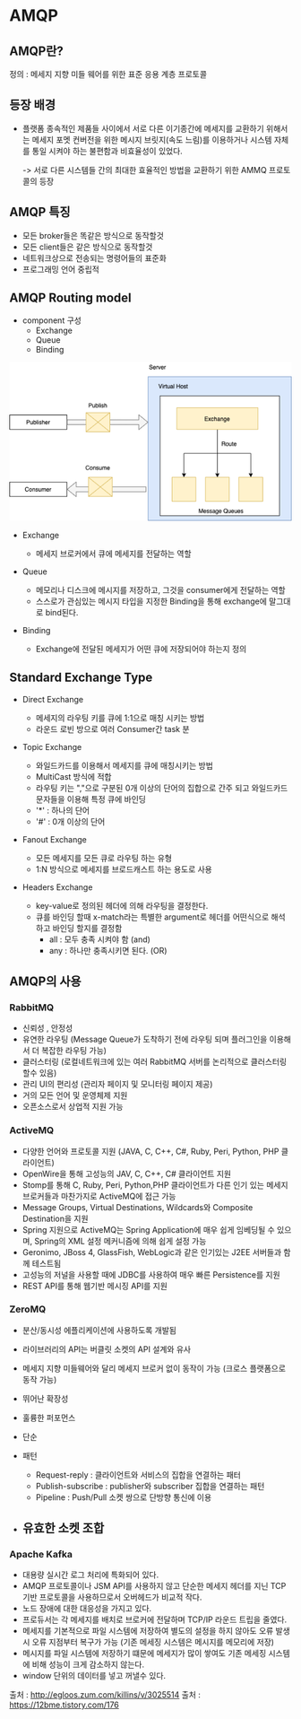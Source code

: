 AMQP
===============

## AMQP란?

정의 : 메세지 지향 미들 웨어를 위한 표준 응용 계층 프로토콜


## 등장 배경
- 플랫폼 종속적인 제품들 사이에서 서로 다른 이기종간에 메세지를 교환하기 위해서는 
  메세지 포멧 컨버전을 위한 메시지 브릿지(속도 느림)를 이용하거나 시스템 자체를 통일 시켜야 하는
  불편함과 비효율성이 있었다.
 
  -> 서로 다른 시스템들 간의 최대한 효율적인 방법을 교환하기 위한 AMMQ 프로토콜의 등장
  

## AMQP 특징
- 모든 broker들은 똑같은 방식으로 동작할것
- 모든 client들은 같은 방식으로 동작할것
- 네트워크상으로 전송되는 명령어들의 표준화
- 프로그래밍 언어 중립적


## AMQP Routing model

- component 구성
   - Exchange
   - Queue
   - Binding 



![AMQP](./image/AMQP.png)


- Exchange
  
  - 메세지 브로커에서 큐에 메세지를 전달하는 역할

- Queue
  
  - 메모리나 디스크에 메시지를 저장하고, 그것을 consumer에게 전달하는 역할
  - 스스로가 관심있는 메시지 타입을 지정한 Binding을 통해 exchange에 말그대로 bind된다.

- Binding
  
  - Exchange에 전달된 메세지가 어떤 큐에 저장되어야 하는지 정의
  

## Standard Exchange Type

- Direct Exchange

  - 메세지의 라우팅 키를 큐에 1:1으로 매칭 시키는 방법
  - 라운드 로빈 방으로 여러 Consumer간 task 분

- Topic Exchange  
  
  - 와일드카드를 이용해서 메세지를 큐에 매칭시키는 방법
  - MultiCast 방식에 적합  
  - 라우팅 키는 ","으로 구분된 0개 이상의 단어의 집합으로 간주 되고 와일드카드 문자들을 이용해 특정 큐에 바인딩
  - '*' : 하나의 단어
  - '#' : 0개 이상의 단어

- Fanout Exchange

  - 모든 메세지를 모든 큐로 라우팅 하는 유형
  - 1:N 방식으로 메세지를 브로드캐스트 하는 용도로 사용
  
- Headers Exchange

  - key-value로 정의된 헤더에 의해 라우팅을 결정한다.
  - 큐를 바인딩 할때 x-match라는 특별한 argument로 헤더를 어떤식으로 해석하고 바인딩 할지를 결정함 
    - all : 모두 충족 시켜야 함 (and)
    - any : 하나만 충족시키면 된다. (OR) 


## AMQP의 사용

### RabbitMQ

- 신뢰성 , 안정성
- 유연한 라우팅 (Message Queue가 도착하기 전에 라우팅 되며 플러그인을 이용해서 더 복잡한 라우팅 가능)
- 클러스터링 (로컬네트워크에 있는 여러 RabbitMQ 서버를 논리적으로 클러스터링 할수 있음)
- 관리 UI의 편리성 (관리자 페이지 및 모니터링 페이지 제공)
- 거의 모든 언어 및 운영체제 지원
- 오픈소스로서 상업적 지원 가능

### ActiveMQ

- 다양한 언어와 프로토콜 지원 (JAVA, C, C++, C#, Ruby, Peri, Python, PHP 클라이언트)
- OpenWire을 통해 고성능의 JAV, C, C++, C# 클라이언트 지원
- Stomp를 통해 C, Ruby, Peri, Python,PHP 클라이언트가 다른 인기 있는 메세지 브로커들과 마찬가지로 ActiveMQ에 접근 가능
- Message Groups, Virtual Destinations, Wildcards와 Composite Destination을 지원
- Spring 지원으로 ActiveMQ는 Spring Application에 매우 쉽게 임베딩될 수 있으며, Spring의 XML 설정 메커니즘에 의해 쉽게 설정 가능
- Geronimo, JBoss 4, GlassFish, WebLogic과 같은 인기있는 J2EE 서버들과 함께 테스트됨
- 고성능의 저널을 사용할 때에 JDBC를 사용하여 매우 빠른 Persistence를 지원
- REST API를 통해 웹기반 메시징 API를 지원


### ZeroMQ

- 분산/동시성 에플리케이션에 사용하도록 개발됨
- 라이브러리의 API는 버클릿 소켓의 API 설계와 유사
- 메세지 지향 미들웨어와 달리 메세지 브로커 없이 동작이 가능 (크로스 플랫폼으로 동작 가능)

- 뛰어난 확장성
- 훌륭한 퍼포먼스
- 단순

- 패턴
  - Request-reply : 클라이언트와 서비스의 집합을 연결하는 패터
  - Publish-subscribe : publisher와 subscriber 집합을 연결하는 패턴
  - Pipeline : Push/Pull 소켓 쌍으로 단방향 통신에 이용

- 유효한 소켓 조합
  -  

### Apache Kafka

- 대용량 실시간 로그 처리에 특화되어 있다.
- AMQP 프로토콜이나 JSM API를 사용하지 않고 단순한 메세지 헤더를 지닌 TCP 기반 프로토콜을 사용하므로서 오버헤드가 비교적 작다.
- 노드 장애에 대한 대응성을 가지고 있다.
- 프로듀서는 각 메세지를 배치로 브로커에 전달하며 TCP/IP 라운드 트립을 줄였다.
- 메세지를 기본적으로 파일 시스템에 저장하여 별도의 설정을 하지 않아도 오류 발생시 오류 지점부터 복구가 가능 (기존 메세징 시스템은 메시지를 메모리에 저장)
- 메시지를 파일 시스템에 저장하기 떄문에 메세지가 많이 쌓여도 기존 메세징 시스템에 비해 성능이 크게 감소하지 않는다.
- window 단위의 데이터를 넣고 꺼낼수 있다.

출처 : http://egloos.zum.com/killins/v/3025514
출처 : https://12bme.tistory.com/176